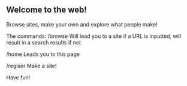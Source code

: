 ## Welcome to the web!

Browse sites, make your own and explore what people make!

The commands:
/browse <query>
Will lead you to a site if a URL is inputted, will result in a search results if not

/home
Leads you to this page

/regiser <domain name> <tld> <ip>
Make a site!

Have fun!
